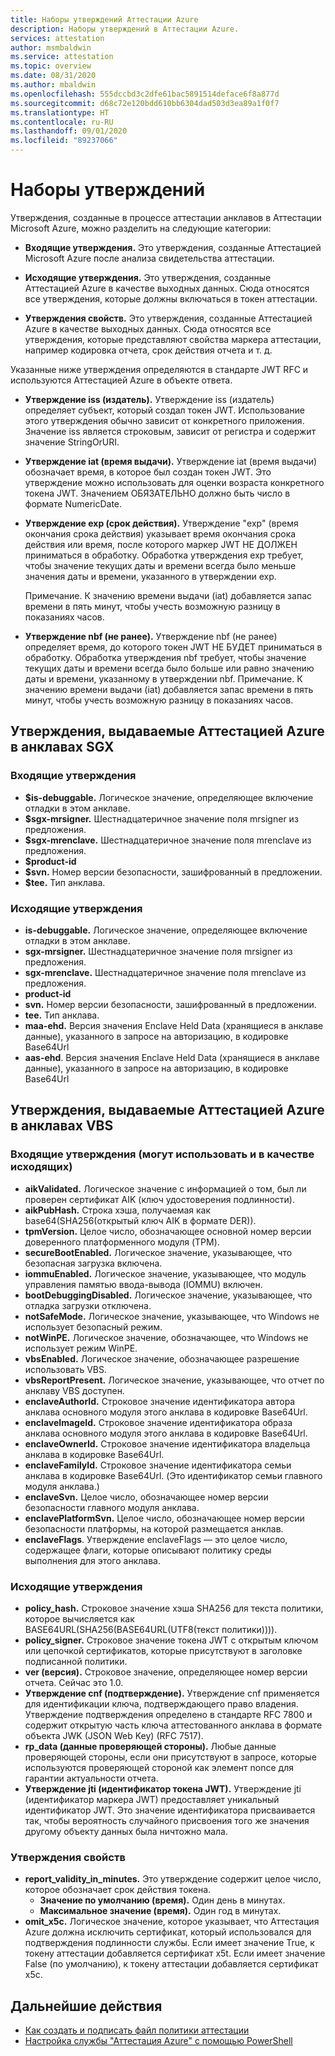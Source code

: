 ```yaml
---
title: Наборы утверждений Аттестации Azure
description: Наборы утверждений в Аттестации Azure.
services: attestation
author: msmbaldwin
ms.service: attestation
ms.topic: overview
ms.date: 08/31/2020
ms.author: mbaldwin
ms.openlocfilehash: 555dccbd3c2dfe61bac5891514deface6f8a877d
ms.sourcegitcommit: d68c72e120bdd610bb6304dad503d3ea89a1f0f7
ms.translationtype: HT
ms.contentlocale: ru-RU
ms.lasthandoff: 09/01/2020
ms.locfileid: "89237066"
---
```

# <a name="claim-sets"></a>Наборы утверждений

Утверждения, созданные в процессе аттестации анклавов в Аттестации Microsoft Azure, можно разделить на следующие категории:

- **Входящие утверждения.** Это утверждения, созданные Аттестацией Microsoft Azure после анализа свидетельства аттестации.

- **Исходящие утверждения.** Это утверждения, созданные Аттестацией Azure в качестве выходных данных. Сюда относятся все утверждения, которые должны включаться в токен аттестации.

- **Утверждения свойств.** Это утверждения, созданные Аттестацией Azure в качестве выходных данных. Сюда относятся все утверждения, которые представляют свойства маркера аттестации, например кодировка отчета, срок действия отчета и т. д.

Указанные ниже утверждения определяются в стандарте JWT RFC и используются Аттестацией Azure в объекте ответа.

- **Утверждение iss (издатель).** Утверждение iss (издатель) определяет субъект, который создал токен JWT. Использование этого утверждения обычно зависит от конкретного приложения. Значение iss является строковым, зависит от регистра и содержит значение StringOrURI.
- **Утверждение iat (время выдачи).** Утверждение iat (время выдачи) обозначает время, в которое был создан токен JWT. Это утверждение можно использовать для оценки возраста конкретного токена JWT. Значением ОБЯЗАТЕЛЬНО должно быть число в формате NumericDate.
- **Утверждение exp (срок действия).** Утверждение "exp" (время окончания срока действия) указывает время окончания срока действия или время, после которого маркер JWT НЕ ДОЛЖЕН приниматься в обработку. Обработка утверждения exp требует, чтобы значение текущих даты и времени всегда было меньше значения даты и времени, указанного в утверждении exp.

  Примечание. К значению времени выдачи (iat) добавляется запас времени в пять минут, чтобы учесть возможную разницу в показаниях часов.
- **Утверждение nbf (не ранее).** Утверждение nbf (не ранее) определяет время, до которого токен JWT НЕ БУДЕТ приниматься в обработку. Обработка утверждения nbf требует, чтобы значение текущих даты и времени всегда было больше или равно значению даты и времени, указанному в утверждении nbf.
  Примечание. К значению времени выдачи (iat) добавляется запас времени в пять минут, чтобы учесть возможную разницу в показаниях часов.

## <a name="claims-issued-by-azure-attestation-in-sgx-enclaves"></a>Утверждения, выдаваемые Аттестацией Azure в анклавах SGX

### <a name="incoming-claims"></a>Входящие утверждения 

- **$is-debuggable.** Логическое значение, определяющее включение отладки в этом анклаве.
- **$sgx-mrsigner.** Шестнадцатеричное значение поля mrsigner из предложения.
- **$sgx-mrenclave.** Шестнадцатеричное значение поля mrenclave из предложения.
- **$product-id**
- **$svn.** Номер версии безопасности, зашифрованный в предложении. 
- **$tee.** Тип анклава. 

### <a name="outgoing-claims"></a>Исходящие утверждения

- **is-debuggable.** Логическое значение, определяющее включение отладки в этом анклаве.
- **sgx-mrsigner.** Шестнадцатеричное значение поля mrsigner из предложения.
- **sgx-mrenclave.** Шестнадцатеричное значение поля mrenclave из предложения.
- **product-id**
- **svn.** Номер версии безопасности, зашифрованный в предложении. 
- **tee.** Тип анклава. 
- **maa-ehd.**  Версия значения Enclave Held Data (хранящиеся в анклаве данные), указанного в запросе на авторизацию, в кодировке Base64Url 
- **aas-ehd**.  Версия значения Enclave Held Data (хранящиеся в анклаве данные), указанного в запросе на авторизацию, в кодировке Base64Url 

## <a name="claims-issued-by-azure-attestation-in-vbs-enclaves"></a>Утверждения, выдаваемые Аттестацией Azure в анклавах VBS

### <a name="incoming-claims-can-also-be-used-as-outgoing-claims"></a>Входящие утверждения (могут использовать и в качестве исходящих)

- **aikValidated.**  Логическое значение с информацией о том, был ли проверен сертификат AIK (ключ удостоверения подлинности).
- **aikPubHash.**  Строка хэша, получаемая как base64(SHA256(открытый ключ AIK в формате DER)).
- **tpmVersion.**   Целое число, обозначающее основной номер версии доверенного платформенного модуля (TPM).
- **secureBootEnabled.** Логическое значение, указывающее, что безопасная загрузка включена.
- **iommuEnabled.**  Логическое значение, указывающее, что модуль управления памятью ввода-вывода (IOMMU) включен.
- **bootDebuggingDisabled.** Логическое значение, указывающее, что отладка загрузки отключена.
- **notSafeMode.**  Логическое значение, указывающее, что Windows не использует безопасный режим.
- **notWinPE.**  Логическое значение, обозначающее, что Windows не использует режим WinPE.
- **vbsEnabled.**  Логическое значение, обозначающее разрешение использовать VBS.
- **vbsReportPresent.**  Логическое значение, указывающее, что отчет по анклаву VBS доступен.
- **enclaveAuthorId.**  Строковое значение идентификатора автора анклава основного модуля этого анклава в кодировке Base64Url.
- **enclaveImageId.**  Строковое значение идентификатора образа анклава основного модуля этого анклава в кодировке Base64Url.
- **enclaveOwnerId.**  Строковое значение идентификатора владельца анклава в кодировке Base64Url.
- **enclaveFamilyId.**  Строковое значение идентификатора семьи анклава в кодировке Base64Url. (Это идентификатор семьи главного модуля анклава.)
- **enclaveSvn.**  Целое число, обозначающее номер версии безопасности главного модуля анклава.
- **enclavePlatformSvn.**  Целое число, обозначающее номер версии безопасности платформы, на которой размещается анклав.
- **enclaveFlags**.  Утверждение enclaveFlags — это целое число, содержащее флаги, которые описывают политику среды выполнения для этого анклава.
  
### <a name="outgoing-claims"></a>Исходящие утверждения

- **policy_hash.**  Строковое значение хэша SHA256 для текста политики, которое вычисляется как BASE64URL(SHA256(BASE64URL(UTF8(текст политики)))).
- **policy_signer.**  Строковое значение токена JWT с открытым ключом или цепочкой сертификатов, которые присутствуют в заголовке подписанной политики.
- **ver (версия).**  Строковое значение, определяющее номер версии отчета. Сейчас это 1.0.
- **Утверждение cnf (подтверждение).**  Утверждение cnf применяется для идентификации ключа, подтверждающего право владения. Утверждение подтверждения определено в стандарте RFC 7800 и содержит открытую часть ключа аттестованного анклава в формате объекта JWK (JSON Web Key) (RFC 7517).
- **rp_data (данные проверяющей стороны).**  Любые данные проверяющей стороны, если они присутствуют в запросе, которые используются проверяющей стороной как элемент nonce для гарантии актуальности отчета.
- **Утверждение jti (идентификатор токена JWT).** Утверждение jti (идентификатор маркера JWT) предоставляет уникальный идентификатор JWT. Это значение идентификатора присваивается так, чтобы вероятность случайного присвоения того же значения другому объекту данных была ничтожно мала.

### <a name="property-claims"></a>Утверждения свойств

- **report_validity_in_minutes.** Это утверждение содержит целое число, которое обозначает срок действия токена.
  - **Значение по умолчанию (время).** Один день в минутах.
  - **Максимальное значение (время).** Один год в минутах.
- **omit_x5c.** Логическое значение, которое указывает, что Аттестация Azure должна исключить сертификат, который использовался для подтверждения подлинности службы. Если имеет значение True, к токену аттестации добавляется сертификат x5t. Если имеет значение False (по умолчанию), к токену аттестации добавляется сертификат x5c.

## <a name="next-steps"></a>Дальнейшие действия
- [Как создать и подписать файл политики аттестации](author-sign-policy.md)
- [Настройка службы "Аттестация Azure" с помощью PowerShell](quickstart-powershell.md)
